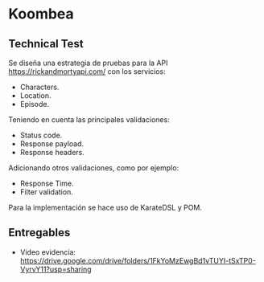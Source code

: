 # Koombea
## Technical Test

Se diseña una estrategia de pruebas para la API https://rickandmortyapi.com/ con los servicios:
- Characters.
- Location.
- Episode.

Teniendo en cuenta las principales validaciones:
- Status code.
- Response payload.
- Response headers.

Adicionando otros validaciones, como por ejemplo:
- Response Time.
- Filter validation.

Para la implementación se hace uso de KarateDSL y POM.

## Entregables
- Video evidencia: https://drive.google.com/drive/folders/1FkYoMzEwgBd1vTUYI-tSxTP0-VyrvY11?usp=sharing
